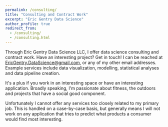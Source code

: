```yaml
---
permalink: /consulting/
title: "Consulting and Contract Work"
excerpt: "Eric Gentry Data Science"
author_profile: true
redirect_from: 
  - /consulting/
  - /consulting.html
---
```


Through Eric Gentry Data Science LLC, I offer data science consulting and contract work. Have an interesting project? Get in touch! I can be reached at EricGentry.DataScience@gmail.com, or any of my other email addresses. Example services include data visualization, modelling, statistical analyses and data pipeline creation.

It's a plus if you work in an interesting space or have an interesting application. Broadly speaking, I'm passionate about fitness, the outdoors and projects that have a social good component.

Unfortunately I cannot offer any services too closely related to my primary job. This is handled on a case-by-case basis, but generally means I will not work on any application that tries to predict what products a consumer would find most interesting.
